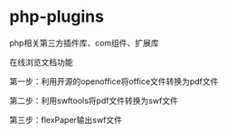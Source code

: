 php-plugins
===========

php相关第三方插件库、com组件、扩展库

在线浏览文档功能

第一步：利用开源的openoffice将office文件转换为pdf文件

第二步：利用swftools将pdf文件转换为swf文件

第三步：flexPaper输出swf文件
